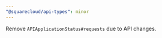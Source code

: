 ```yaml
---
"@squarecloud/api-types": minor
---
```


Remove `APIApplicationStatus#requests` due to API changes.
